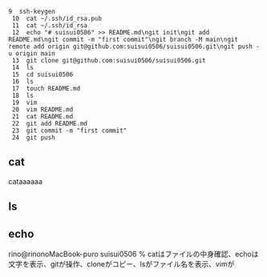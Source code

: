   ```
  9  ssh-keygen
   10  cat ~/.ssh/id_rsa.pub
   11  cat ~/.ssh/id_rsa
   12  echo "# suisui0506" >> README.md\ngit init\ngit add README.md\ngit commit -m "first commit"\ngit branch -M main\ngit remote add origin git@github.com:suisui0506/suisui0506.git\ngit push -u origin main
   13  git clone git@github.com:suisui0506/suisui0506.git
   14  ls
   15  cd suisui0506
   16  ls
   17  touch README.md
   18  ls
   19  vim
   20  vim README.md
   21  cat README.md
   22  git add README.md
   23  git commit -m "first commit"
   24  git push

```
## cat
cataaaaaa
## ls
## echo
rino@rinonoMacBook-puro suisui0506 % 
catはファイルの中身確認、echoは文字を表示、gitが操作、cloneがコピー、lsがファイル名を表示、vimが